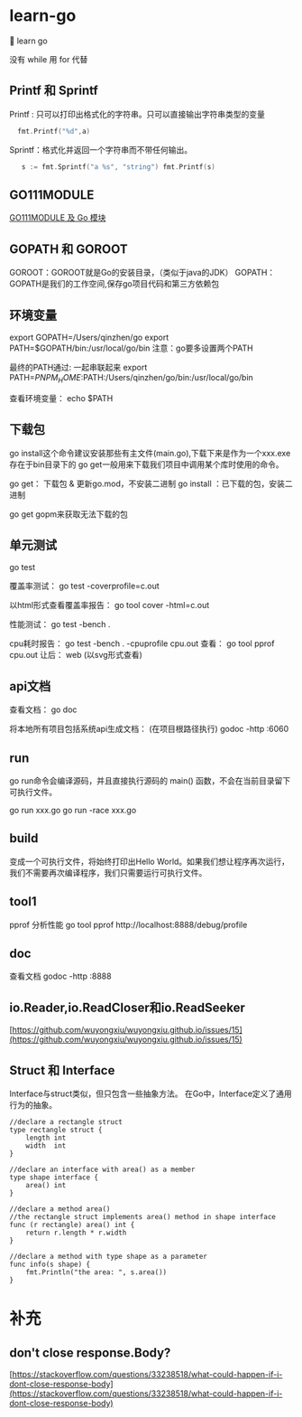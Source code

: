 # learn-go
:art: learn go

没有 while 用 for 代替

## Printf 和 Sprintf

Printf : 只可以打印出格式化的字符串。只可以直接输出字符串类型的变量

```go
  fmt.Printf("%d",a)
```

Sprintf：格式化并返回一个字符串而不带任何输出。    

```go
   s := fmt.Sprintf("a %s", "string") fmt.Printf(s)
```

## GO111MODULE
[GO111MODULE 及 Go 模块](https://zhuanlan.zhihu.com/p/417246469)

## GOPATH 和 GOROOT
GOROOT：GOROOT就是Go的安装目录，（类似于java的JDK）
GOPATH：GOPATH是我们的工作空间,保存go项目代码和第三方依赖包

## 环境变量
export GOPATH=/Users/qinzhen/go
export PATH=$GOPATH/bin:/usr/local/go/bin
注意：go要多设置两个PATH

最终的PATH通过: 一起串联起来
export PATH=$PNPM_HOME:$PATH:/Users/qinzhen/go/bin:/usr/local/go/bin

查看环境变量：
echo $PATH


## 下载包
go install这个命令建议安装那些有主文件(main.go),下载下来是作为一个xxx.exe存在于bin目录下的
go get一般用来下载我们项目中调用某个库时使用的命令。

go get： 下载包 & 更新go.mod，不安装二进制
go install ：已下载的包，安装二进制

go get
gopm来获取无法下载的包

## 单元测试
 go test

覆盖率测试：
go test -coverprofile=c.out

以html形式查看覆盖率报告：
go tool cover -html=c.out 

性能测试：
go test -bench .

cpu耗时报告：
go test -bench . -cpuprofile cpu.out
查看：
go tool pprof cpu.out
让后：
web  (以svg形式查看)


## api文档
查看文档：
go doc 

将本地所有项目包括系统api生成文档：
(在项目根路径执行)
godoc -http :6060



## run
go run命令会编译源码，并且直接执行源码的 main() 函数，不会在当前目录留下可执行文件。

go run xxx.go 
go run -race xxx.go 


## build
变成一个可执行文件，将始终打印出Hello World。如果我们想让程序再次运行，我们不需要再次编译程序，我们只需要运行可执行文件。


## tool1
pprof 分析性能
go tool pprof http://localhost:8888/debug/profile


## doc 
查看文档
godoc -http :8888


## io.Reader,io.ReadCloser和io.ReadSeeker
[https://github.com/wuyongxiu/wuyongxiu.github.io/issues/15](https://github.com/wuyongxiu/wuyongxiu.github.io/issues/15)


## Struct 和 Interface
Interface与struct类似，但只包含一些抽象方法。 在Go中，Interface定义了通用行为的抽象。

```tsx
//declare a rectangle struct
type rectangle struct {
    length int
    width  int
}

//declare an interface with area() as a member
type shape interface {
    area() int
}

//declare a method area()
//the rectangle struct implements area() method in shape interface
func (r rectangle) area() int {
    return r.length * r.width
}

//declare a method with type shape as a parameter
func info(s shape) {
    fmt.Println("the area: ", s.area())
}

```


# 补充

## don't close response.Body?
[https://stackoverflow.com/questions/33238518/what-could-happen-if-i-dont-close-response-body](https://stackoverflow.com/questions/33238518/what-could-happen-if-i-dont-close-response-body)
